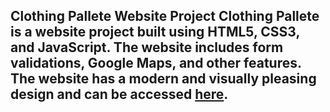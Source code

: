 ## Clothing Pallete Website Project Clothing Pallete is a website project built using HTML5, CSS3, and JavaScript. The website includes form validations, Google Maps, and other features. The website has a modern and visually pleasing design and can be accessed [here](https://ahmedaliv.github.io/Clothing-Pallete/).
